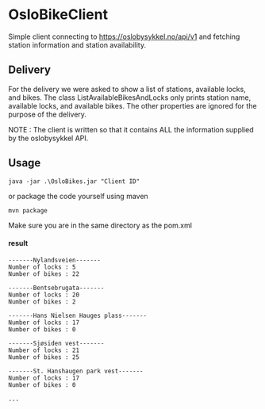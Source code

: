 # OsloBikeClient

Simple client connecting to https://oslobysykkel.no/api/v1 and fetching station information and station availability.

## Delivery

For the delivery we were asked to show a list of stations, available locks, and bikes. The class ListAvailableBikesAndLocks only prints station name, available locks, and available bikes. The other properties are ignored for the purpose of the delivery. 

NOTE : The client is written so that it contains ALL the information supplied by the oslobysykkel API.

## Usage

`java -jar .\OsloBikes.jar "Client ID"`

or package the code yourself using maven

`mvn package`

Make sure you are in the same directory as the pom.xml

#### result 
```
-------Nylandsveien-------
Number of locks : 5
Number of bikes : 22

-------Bentsebrugata-------
Number of locks : 20
Number of bikes : 2

-------Hans Nielsen Hauges plass-------
Number of locks : 17
Number of bikes : 0

-------Sjøsiden vest-------
Number of locks : 21
Number of bikes : 25

-------St. Hanshaugen park vest-------
Number of locks : 17
Number of bikes : 0

...

```
